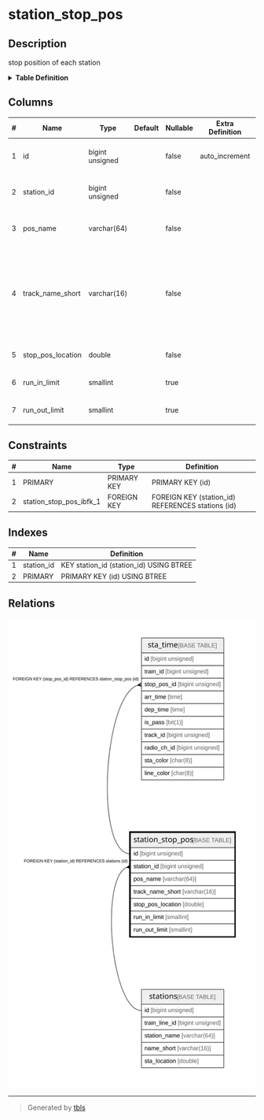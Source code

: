 # station_stop_pos

## Description

stop position of each station

<details>
<summary><strong>Table Definition</strong></summary>

```sql
CREATE TABLE `station_stop_pos` (
  `id` bigint unsigned NOT NULL AUTO_INCREMENT COMMENT 'counter to identify each record',
  `station_id` bigint unsigned NOT NULL COMMENT 'station id that has this stop-position',
  `pos_name` varchar(64) NOT NULL COMMENT 'stop position name (full name)',
  `track_name_short` varchar(16) NOT NULL COMMENT 'stop position / track name (short name: normally, length will be same or less than 3)',
  `stop_pos_location` double NOT NULL COMMENT 'location of stop position',
  `run_in_limit` smallint DEFAULT NULL COMMENT 'run in limit [km/h]',
  `run_out_limit` smallint DEFAULT NULL COMMENT 'run out limit [km/h]',
  PRIMARY KEY (`id`),
  KEY `station_id` (`station_id`),
  CONSTRAINT `station_stop_pos_ibfk_1` FOREIGN KEY (`station_id`) REFERENCES `stations` (`id`) ON DELETE CASCADE
) ENGINE=InnoDB AUTO_INCREMENT=[Redacted by tbls] DEFAULT CHARSET=utf8mb3 COMMENT='stop position of each station'
```

</details>

## Columns

| # | Name | Type | Default | Nullable | Extra Definition | Children | Parents | Comment |
| - | ---- | ---- | ------- | -------- | ---------------- | -------- | ------- | ------- |
| 1 | id | bigint unsigned |  | false | auto_increment | [sta_time](sta_time.md) |  | counter to identify each record |
| 2 | station_id | bigint unsigned |  | false |  |  | [stations](stations.md) | station id that has this stop-position |
| 3 | pos_name | varchar(64) |  | false |  |  |  | stop position name (full name) |
| 4 | track_name_short | varchar(16) |  | false |  |  |  | stop position / track name (short name: normally, length will be same or less than 3) |
| 5 | stop_pos_location | double |  | false |  |  |  | location of stop position |
| 6 | run_in_limit | smallint |  | true |  |  |  | run in limit [km/h] |
| 7 | run_out_limit | smallint |  | true |  |  |  | run out limit [km/h] |

## Constraints

| # | Name | Type | Definition |
| - | ---- | ---- | ---------- |
| 1 | PRIMARY | PRIMARY KEY | PRIMARY KEY (id) |
| 2 | station_stop_pos_ibfk_1 | FOREIGN KEY | FOREIGN KEY (station_id) REFERENCES stations (id) |

## Indexes

| # | Name | Definition |
| - | ---- | ---------- |
| 1 | station_id | KEY station_id (station_id) USING BTREE |
| 2 | PRIMARY | PRIMARY KEY (id) USING BTREE |

## Relations

![er](station_stop_pos.svg)

---

> Generated by [tbls](https://github.com/k1LoW/tbls)

